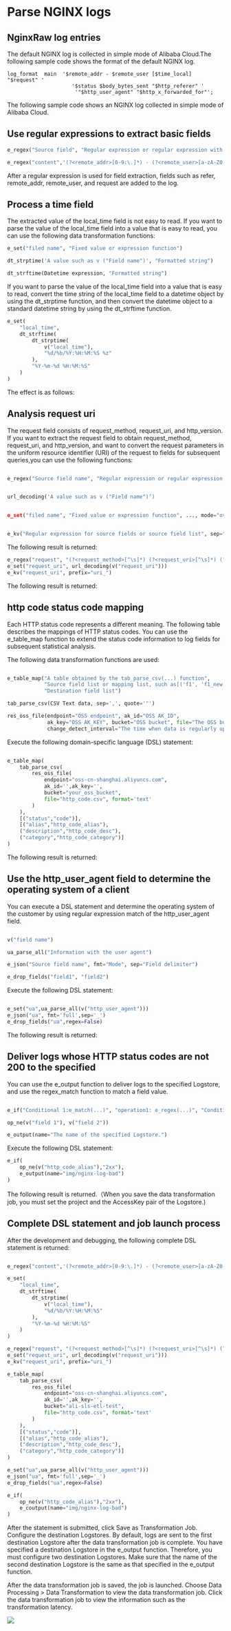 # Parse NGINX logs

## NginxRaw log entries

The default NGINX log is collected in simple mode of Alibaba Cloud.The following sample code shows the format of the default NGINX log.

```
log_format  main  '$remote_addr - $remote_user [$time_local] "$request" '
                     '$status $body_bytes_sent "$http_referer" '
                      '"$http_user_agent" "$http_x_forwarded_for"';
```

The following sample code shows an NGINX log collected in simple mode of Alibaba Cloud.


## Use regular expressions to extract basic fields

```python
e_regex("Source field", "Regular expression or regular expression with named capturing groups", "Destination field name or array (optional)")
```

```python
e_regex("content",'(?<remote_addr>[0-9:\.]*) - (?<remote_user>[a-zA-Z0-9\-_]*) \[(?<local_time>[a-zA-Z0-9\/ :\-\+]*)\] "(?<request>[^"]*)" (?<status>[0-9]*) (?<body_bytes_sent>[0-9\-]*) "(?<refer>[^"]*)" "(?<http_user_agent>[^"]*)"')
```

After a regular expression is used for field extraction, fields such as refer, remote_addr, remote_user, and request are added to the log.


## Process a time field

The extracted value of the local_time field is not easy to read. If you want to parse the value of the local_time field into a value that is easy to read, you can use the following data transformation functions:

```python
e_set("filed name", "Fixed value or expression function")

dt_strptime('A value such as v ("Field name")', "Formatted string")

dt_strftime(Datetime expression, "Formatted string")
```

If you want to parse the value of the local_time field into a value that is easy to read, convert the time string of the local_time field to a datetime object by using the dt_strptime function, and then convert the datetime object to a standard datetime string by using the dt_strftime function.

```python
e_set(
	"local_time",
	dt_strftime(
		dt_strptime(
			v("local_time"),
			"%d/%b/%Y:%H:%M:%S %z"
		),
		"%Y-%m-%d %H:%M:%S"
	)
)
```

The effect is as follows:


## Analysis request uri

The request field consists of request_method, request_uri, and http_version. If you want to extract the request field to obtain request_method, request_uri, and http_version, and want to convert the request parameters in the uniform resource identifier (URI) of the request to fields for subsequent queries,you can use the following functions:

```python

e_regex("Source field name", "Regular expression or regular expression with named capturing groups", "Destination field name or array (optional)", mode="fill-auto")


url_decoding('A value such as v ("Field name")’)


e_set("filed name", "Fixed value or expression function", ..., mode="overwrite")


e_kv("Regular expression for source fields or source field list", sep="=", prefix="")
```

The following result is returned:

```python
e_regex("request", "(?<request_method>[^\s]*) (?<request_uri>[^\s]*) (?<http_version>[^\s]*)")
e_set("request_uri", url_decoding(v("request_uri")))
e_kv("request_uri", prefix="uri_")
```

The following result is returned:


## http code status code mapping

Each HTTP status code represents a different meaning. The following table describes the mappings of HTTP status codes. You can use the e_table_map function to extend the status code information to log fields for subsequent statistical analysis.


The following data transformation functions are used:

```python

e_table_map("A table obtained by the tab_parse_csv(...) function",
            "Source field list or mapping list, such as[('f1', 'f1_new'), ('f2', 'f2_new')]",
            "Destination field list")

tab_parse_csv(CSV Text data, sep=',', quote='"')

res_oss_file(endpoint="OSS endpoint", ak_id="OSS AK_ID",
             ak_key="OSS AK_KEY", bucket="OSS bucket", file="The OSS bucket to which the object is uploaded",
             change_detect_interval="The time when data is regularly updated. Default value: 0.")
```

Execute the following domain-specific language (DSL) statement:

```python

e_table_map(
	tab_parse_csv(
		res_oss_file(
			endpoint="oss-cn-shanghai.aliyuncs.com",
			ak_id='',ak_key='',
			bucket="your_oss_bucket",
			file="http_code.csv", format='text'
		)
	),
	[("status","code")],
	[("alias","http_code_alias"),
	("description","http_code_desc"),
	("category","http_code_category")]
)
```

The following result is returned:

## Use the http_user_agent field to determine the operating system of a client

You can execute a DSL statement and determine the operating system of the customer by using regular expression match of the http_user_agent field.

```python

v("field name")

ua_parse_all("Information with the user agent")

e_json("Source field name", fmt="Mode", sep="Field delimiter")

e_drop_fields("field1", "field2")
```

Execute the following DSL statement:

```python

e_set("ua",ua_parse_all(v("http_user_agent")))
e_json("ua", fmt='full',sep='_')
e_drop_fields("ua",regex=False)
```

The following result is returned:

## Deliver logs whose HTTP status codes are not 200 to the specified

You can use the e_output function to deliver logs to the specified Logstore, and use the regex_match function to match a field value.

```python

e_if("Conditional 1:e_match(...)", "operation1: e_regex(...)", "Conditional2", "operation2", ....)

op_ne(v("field 1"), v("field 2"))

e_output(name="The name of the specified Logstore.")
```

Execute the following DSL statement:

```python
e_if(
	op_ne(v("http_code_alias"),"2xx"),
	e_output(name="img/nginx-log-bad")
)
```

The following result is returned.（When you save the data transformation job, you must set the project and the AccessKey pair of the Logstore.)


## Complete DSL statement and job launch process

After the development and debugging, the following complete DSL statement is returned:

```python

e_regex("content",'(?<remote_addr>[0-9:\.]*) - (?<remote_user>[a-zA-Z0-9\-_]*) \[(?<local_time>[a-zA-Z0-9\/ :\-]*)\] "(?<request>[^"]*)" (?<status>[0-9]*) (?<body_bytes_sent>[0-9\-]*) "(?<refer>[^"]*)" "(?<http_user_agent>[^"]*)"')

e_set(
	"local_time",
	dt_strftime(
		dt_strptime(
			v("local_time"),
			"%d/%b/%Y:%H:%M:%S"
		),
		"%Y-%m-%d %H:%M:%S"
	)
)

e_regex("request", "(?<request_method>[^\s]*) (?<request_uri>[^\s]*) (?<http_version>[^\s]*)")
e_set("request_uri", url_decoding(v("request_uri")))
e_kv("request_uri", prefix="uri_")

e_table_map(
	tab_parse_csv(
		res_oss_file(
			endpoint="oss-cn-shanghai.aliyuncs.com",
			ak_id='',ak_key='',
			bucket="ali-sls-etl-test",
			file="http_code.csv", format='text'
		)
	),
	[("status","code")],
	[("alias","http_code_alias"),
	("description","http_code_desc"),
	("category","http_code_category")]
)

e_set("ua",ua_parse_all(v("http_user_agent")))
e_json("ua", fmt='full',sep='_')
e_drop_fields("ua",regex=False)

e_if(
	op_ne(v("http_code_alias"),"2xx"),
	e_coutput(name="img/nginx-log-bad")
)
```

After the statement is submitted, click Save as Transformation Job.
Configure the destination Logstores. By default, logs are sent to the first destination Logstore after the data transformation job is complete. You have specified a destination Logstore in the e_output function. Therefore, you must configure two destination Logstores. Make sure that the name of the second destination Logstore is the same as that specified in the e_output function.

After the data transformation job is saved, the job is launched. Choose Data Processing > Data Transformation to view the data transformation job. Click the data transformation job to view the information such as the transformation latency.

<img class="img-responsive" src='http://doc-stat.cn-beijing.log.aliyuncs.com/logstores/access/track_ua.gif?APIVersion=0.6.0&doc=best_practices/nginx/parse_nginx.md'/>
